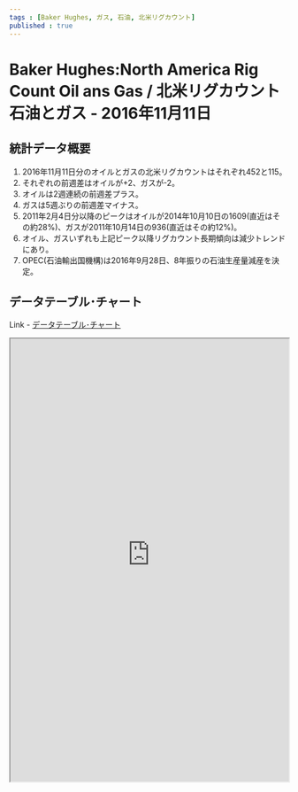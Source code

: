 ```yaml
--- 
tags : [Baker Hughes, ガス, 石油, 北米リグカウント] 
published : true
---
```

# Baker Hughes:North America Rig Count Oil ans Gas / 北米リグカウント 石油とガス - 2016年11月11日
## 統計データ概要
1. 2016年11月11日分のオイルとガスの北米リグカウントはそれぞれ452と115。
1. それぞれの前週差はオイルが+2、ガスが-2。
1. オイルは2週連続の前週差プラス。
1. ガスは5週ぶりの前週差マイナス。
1. 2011年2月4日分以降のピークはオイルが2014年10月10日の1609(直近はその約28%)、ガスが2011年10月14日の936(直近はその約12%)。
1. オイル、ガスいずれも上記ピーク以降リグカウント長期傾向は減少トレンドにあり。
1. OPEC(石油輸出国機構)は2016年9月28日、8年振りの石油生産量減産を決定。


	
## データテーブル･チャート
Link - [データテーブル･チャート](http://knowledgevault.saecanet.com/charts/am-consulting.co.jp-NorthAmericaRigCount.html)
<iframe src="http://knowledgevault.saecanet.com/charts/am-consulting.co.jp-NorthAmericaRigCount.html" width="100%" height="800px"></iframe>